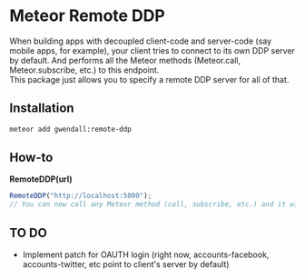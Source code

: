 Meteor Remote DDP
=================

When building apps with decoupled client-code and server-code (say mobile apps, for example), your client tries to connect to its own DDP server by default. And performs all the Meteor methods (Meteor.call, Meteor.subscribe, etc.) to this endpoint.  
This package just allows you to specify a remote DDP server for all of that.

Installation
------------

``` sh
meteor add gwendall:remote-ddp
```

How-to
----------

**RemoteDDP(url)**  
``` javascript
RemoteDDP("http://localhost:5000");
// You can now call any Meteor method (call, subscribe, etc.) and it will all point to this server
```

TO DO
-----  
- Implement patch for OAUTH login (right now, accounts-facebook, accounts-twitter, etc point to client's server by default)
